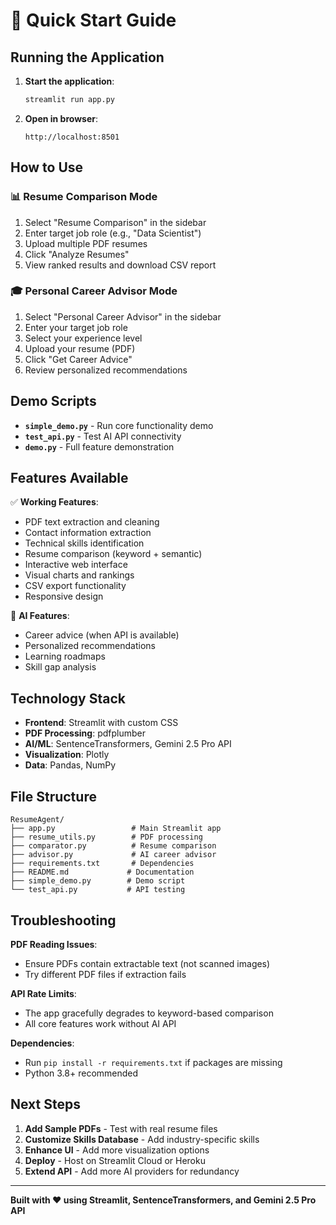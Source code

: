 # 🚀 Quick Start Guide

## Running the Application

1. **Start the application**:
   ```bash
   streamlit run app.py
   ```

2. **Open in browser**:
   ```
   http://localhost:8501
   ```

## How to Use

### 📊 Resume Comparison Mode
1. Select "Resume Comparison" in the sidebar
2. Enter target job role (e.g., "Data Scientist")
3. Upload multiple PDF resumes
4. Click "Analyze Resumes"
5. View ranked results and download CSV report

### 🎓 Personal Career Advisor Mode  
1. Select "Personal Career Advisor" in the sidebar
2. Enter your target job role
3. Select your experience level
4. Upload your resume (PDF)
5. Click "Get Career Advice"
6. Review personalized recommendations

## Demo Scripts

- **`simple_demo.py`** - Run core functionality demo
- **`test_api.py`** - Test AI API connectivity
- **`demo.py`** - Full feature demonstration

## Features Available

✅ **Working Features**:
- PDF text extraction and cleaning
- Contact information extraction
- Technical skills identification
- Resume comparison (keyword + semantic)
- Interactive web interface
- Visual charts and rankings
- CSV export functionality
- Responsive design

🤖 **AI Features**:
- Career advice (when API is available)
- Personalized recommendations
- Learning roadmaps
- Skill gap analysis

## Technology Stack

- **Frontend**: Streamlit with custom CSS
- **PDF Processing**: pdfplumber
- **AI/ML**: SentenceTransformers, Gemini 2.5 Pro API
- **Visualization**: Plotly
- **Data**: Pandas, NumPy

## File Structure

```
ResumeAgent/
├── app.py                 # Main Streamlit app
├── resume_utils.py        # PDF processing
├── comparator.py          # Resume comparison
├── advisor.py             # AI career advisor
├── requirements.txt       # Dependencies
├── README.md             # Documentation
├── simple_demo.py        # Demo script
└── test_api.py           # API testing
```

## Troubleshooting

**PDF Reading Issues**:
- Ensure PDFs contain extractable text (not scanned images)
- Try different PDF files if extraction fails

**API Rate Limits**:
- The app gracefully degrades to keyword-based comparison
- All core features work without AI API

**Dependencies**:
- Run `pip install -r requirements.txt` if packages are missing
- Python 3.8+ recommended

## Next Steps

1. **Add Sample PDFs** - Test with real resume files
2. **Customize Skills Database** - Add industry-specific skills
3. **Enhance UI** - Add more visualization options
4. **Deploy** - Host on Streamlit Cloud or Heroku
5. **Extend API** - Add more AI providers for redundancy

---
**Built with ❤️ using Streamlit, SentenceTransformers, and Gemini 2.5 Pro API**
